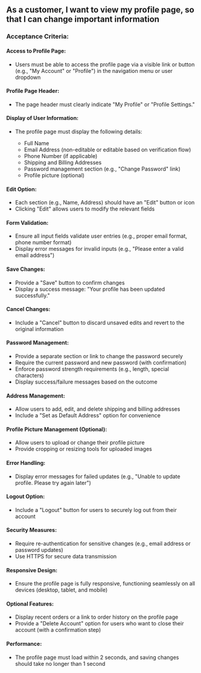 ## As a customer, I want to view my profile page, so that I can change important information

### Acceptance Criteria:

#### Access to Profile Page:

- Users must be able to access the profile page via a visible link or button (e.g., "My Account" or "Profile") in the navigation menu or user dropdown

#### Profile Page Header:

- The page header must clearly indicate "My Profile" or "Profile Settings."

#### Display of User Information:

- The profile page must display the following details:

  - Full Name
  - Email Address (non-editable or editable based on verification flow)
  - Phone Number (if applicable)
  - Shipping and Billing Addresses
  - Password management section (e.g., "Change Password" link)
  - Profile picture (optional)

#### Edit Option:

- Each section (e.g., Name, Address) should have an "Edit" button or icon
- Clicking "Edit" allows users to modify the relevant fields

#### Form Validation:

- Ensure all input fields validate user entries (e.g., proper email format, phone number format)
- Display error messages for invalid inputs (e.g., "Please enter a valid email address")

#### Save Changes:

- Provide a "Save" button to confirm changes
- Display a success message: "Your profile has been updated successfully."

#### Cancel Changes:

- Include a "Cancel" button to discard unsaved edits and revert to the original information

#### Password Management:

- Provide a separate section or link to change the password securely
- Require the current password and new password (with confirmation)
- Enforce password strength requirements (e.g., length, special characters)
- Display success/failure messages based on the outcome

#### Address Management:

- Allow users to add, edit, and delete shipping and billing addresses
- Include a "Set as Default Address" option for convenience

#### Profile Picture Management (Optional):

- Allow users to upload or change their profile picture
- Provide cropping or resizing tools for uploaded images

#### Error Handling:

- Display error messages for failed updates (e.g., "Unable to update profile. Please try again later")

#### Logout Option:

- Include a "Logout" button for users to securely log out from their account

#### Security Measures:

- Require re-authentication for sensitive changes (e.g., email address or password updates)
- Use HTTPS for secure data transmission

#### Responsive Design:

- Ensure the profile page is fully responsive, functioning seamlessly on all devices (desktop, tablet, and mobile)

#### Optional Features:

- Display recent orders or a link to order history on the profile page
- Provide a "Delete Account" option for users who want to close their account (with a confirmation step)

#### Performance:

- The profile page must load within 2 seconds, and saving changes should take no longer than 1 second
